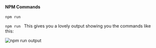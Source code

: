 #### NPM Commands

```npm
npm run
```

`npm run ` This gives you a lovely output showing you the commands like this:

![npm run output](https://i.imgur.com/HMIzHx7.png)

